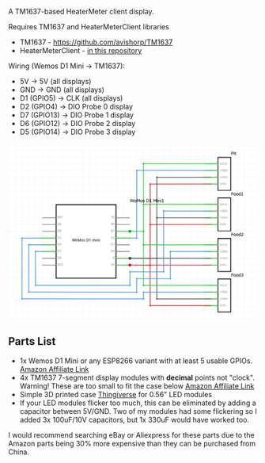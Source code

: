 A TM1637-based HeaterMeter client display.

Requires TM1637 and HeaterMeterClient libraries
* TM1637 - https://github.com/avishorp/TM1637
* HeaterMeterClient - [in this repository](https://github.com/CapnBry/HeaterMeter/tree/master/arduino/libraries/HeaterMeterClient)

Wiring (Wemos D1 Mini -> TM1637):
* 5V -> 5V (all displays)
* GND -> GND (all displays)
* D1 (GPIO5)  -> CLK (all displays)
* D2 (GPIO4)  -> DIO Probe 0 display
* D7 (GPIO13) -> DIO Probe 1 display
* D6 (GPIO12) -> DIO Probe 2 display
* D5 (GPIO14) -> DIO Probe 3 display

![MeterMaster Schematic Image](schematic.png)

## Parts List

* 1x Wemos D1 Mini or any ESP8266 variant with at least 5 usable GPIOs. [Amazon Affiliate Link](https://amzn.to/2ZjXiuq)
* 4x TM1637 7-segment display modules with **decimal** points not "clock". Warning! These are too small to fit the case below [Amazon Affiliate Link](https://amzn.to/3u6R1jK)
* Simple 3D printed case [Thingiverse](https://www.thingiverse.com/thing:4750046) for 0.56" LED modules
* If your LED modules flicker too much, this can be eliminated by adding a capacitor between 5V/GND. Two of my modules had some flickering so I added 3x 100uF/10V capacitors, but 1x 330uF would have worked too.

I would recommend searching eBay or Aliexpress for these parts due to the Amazon parts being 30% more expensive than they can be purchased from China.

